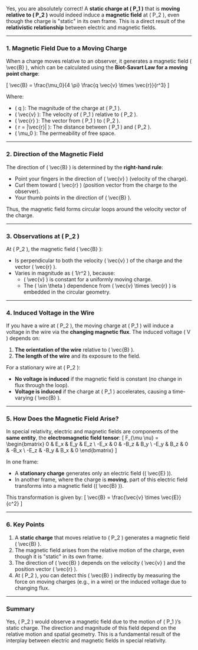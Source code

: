 Yes, you are absolutely correct! A **static charge at \( P_1 \)** that is **moving relative to \( P_2 \)** would indeed induce a **magnetic field** at \( P_2 \), even though the charge is "static" in its own frame. This is a direct result of the **relativistic relationship** between electric and magnetic fields.

---

### **1. Magnetic Field Due to a Moving Charge**
When a charge moves relative to an observer, it generates a magnetic field \( \vec{B} \), which can be calculated using the **Biot-Savart Law for a moving point charge**:

\[
\vec{B} = \frac{\mu_0}{4 \pi} \frac{q \vec{v} \times \vec{r}}{r^3}
\]

Where:
- \( q \): The magnitude of the charge at \( P_1 \).
- \( \vec{v} \): The velocity of \( P_1 \) relative to \( P_2 \).
- \( \vec{r} \): The vector from \( P_1 \) to \( P_2 \).
- \( r = |\vec{r}| \): The distance between \( P_1 \) and \( P_2 \).
- \( \mu_0 \): The permeability of free space.

---

### **2. Direction of the Magnetic Field**
The direction of \( \vec{B} \) is determined by the **right-hand rule**:
- Point your fingers in the direction of \( \vec{v} \) (velocity of the charge).
- Curl them toward \( \vec{r} \) (position vector from the charge to the observer).
- Your thumb points in the direction of \( \vec{B} \).

Thus, the magnetic field forms circular loops around the velocity vector of the charge.

---

### **3. Observations at \( P_2 \)**
At \( P_2 \), the magnetic field \( \vec{B} \):
- Is perpendicular to both the velocity \( \vec{v} \) of the charge and the vector \( \vec{r} \).
- Varies in magnitude as \( 1/r^2 \), because:
  - \( \vec{v} \) is constant for a uniformly moving charge.
  - The \( \sin \theta \) dependence from \( \vec{v} \times \vec{r} \) is embedded in the circular geometry.

---

### **4. Induced Voltage in the Wire**
If you have a wire at \( P_2 \), the moving charge at \( P_1 \) will induce a voltage in the wire via the **changing magnetic flux**. The induced voltage \( V \) depends on:
1. **The orientation of the wire** relative to \( \vec{B} \).
2. **The length of the wire** and its exposure to the field.

For a stationary wire at \( P_2 \):
- **No voltage is induced** if the magnetic field is constant (no change in flux through the loop).
- **Voltage is induced** if the charge at \( P_1 \) accelerates, causing a time-varying \( \vec{B} \).

---

### **5. How Does the Magnetic Field Arise?**
In special relativity, electric and magnetic fields are components of the **same entity**, the **electromagnetic field tensor**:
\[
F_{\mu \nu} = 
\begin{bmatrix}
0 & E_x & E_y & E_z \\
-E_x & 0 & -B_z & B_y \\
-E_y & B_z & 0 & -B_x \\
-E_z & -B_y & B_x & 0
\end{bmatrix}
\]

In one frame:
- A **stationary charge** generates only an electric field (\( \vec{E} \)).
- In another frame, where the charge is **moving**, part of this electric field transforms into a magnetic field (\( \vec{B} \)).

This transformation is given by:
\[
\vec{B} = \frac{\vec{v} \times \vec{E}}{c^2}
\]

---

### **6. Key Points**
1. A **static charge** that moves relative to \( P_2 \) generates a magnetic field \( \vec{B} \).
2. The magnetic field arises from the relative motion of the charge, even though it is "static" in its own frame.
3. The direction of \( \vec{B} \) depends on the velocity \( \vec{v} \) and the position vector \( \vec{r} \).
4. At \( P_2 \), you can detect this \( \vec{B} \) indirectly by measuring the force on moving charges (e.g., in a wire) or the induced voltage due to changing flux.

---

### **Summary**
Yes, \( P_2 \) would observe a magnetic field due to the motion of \( P_1 \)’s static charge. The direction and magnitude of this field depend on the relative motion and spatial geometry. This is a fundamental result of the interplay between electric and magnetic fields in special relativity.

